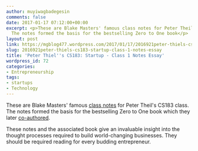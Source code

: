 ```yaml
---
author: muyiwagbadegesin
comments: false
date: 2017-01-17 07:12:00+00:00
excerpt: <p>These are Blake Masters' famous class notes for Peter Theil's CS183 class.
  The notes formed the basis for the bestselling Zero to One book</p>
layout: post
link: https://mgblog477.wordpress.com/2017/01/17/2016921peter-thiels-cs183-startup-class-1-notes-essay/
slug: 2016921peter-thiels-cs183-startup-class-1-notes-essay
title: 'Peter Thiel''s CS183: Startup - Class 1 Notes Essay'
wordpress_id: 72
categories:
- Entrepreneurship
tags:
- startups
- Technology
---
```


These are Blake Masters' famous [class notes](http://blakemasters.com/peter-thiels-cs183-startup) for Peter Theil's CS183 class. The notes formed the basis for the bestselling Zero to One book which they later [co-authored](https://techcrunch.com/2014/09/16/zero-to-one-how-blake-masters-went-from-being-peter-thiels-student-to-co-author/).




These notes and the associated book give an invaluable insight into the thought processes required to build world-changing businesses. They should be required reading for every budding entrepreneur.
